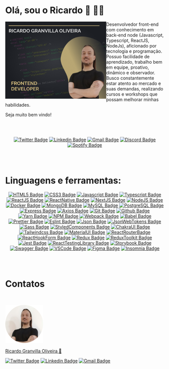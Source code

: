 # Olá, sou o Ricardo 👋 🧑‍💻

<img
  align="left"
  width="320"
  height="244"
  src="https://raw.githubusercontent.com/rgranvilla/rgranvilla/master/header-small-image-rgranvilla.png"
  alt=""
/>

<div align="right">

  <div align="left">
      
  Desenvolvedor front-end com conhecimento em back-end node (Javascript,
  Typescript, ReactJS, NodeJs), aficionado por tecnologia e programação. Possuo
  facilidade de aprendizado, trabalho bem em equipe, proativo, dinâmico e
  observador. Busco constantemente estar atento ao mercado e suas demandas,
  realizando cursos e workshops que possam melhorar minhas habilidades.

Seja muito bem vindo!

  </div>

</div>

<br>
<br>

  <div align='center'>

[![Twitter Badge](https://img.shields.io/badge/-Ricardo-1ca0f1?style=flat-square&labelColor=1ca0f1&logo=twitter&logoColor=white&link=https://twitter.com/rgranvilla)](https://twitter.com/rgranvilla)
[![Linkedin Badge](https://img.shields.io/badge/-Ricardo-blue?style=flat-square&logo=Linkedin&logoColor=white&link=https://www.linkedin.com/in/rgranvilla/)](https://www.linkedin.com/in/rgranvilla/)
[![Gmail Badge](https://img.shields.io/badge/-rgranvilla@gmail.com-c14438?style=flat-square&logo=Gmail&logoColor=white&link=mailto:rgranvilla@gmail.com)](mailto:rgranvilla@gmail.com)
[![Discord Badge](https://img.shields.io/badge/-Ricardo-5869E9?style=flat-square&logo=Discord&logoColor=white&link=http://discordapp.com/users/656568800912736257)](http://discordapp.com/users/656568800912736257)
[![Spotify Badge](https://img.shields.io/badge/-Ricardo-81b71a?style=flat-square&logo=Spotify&logoColor=white&link=https://open.spotify.com/user/12144101493?si=eb2a8bab7d7b421f)](https://open.spotify.com/user/12144101493?si=eb2a8bab7d7b421f)

  </div>

<br>
<br>

# Linguagens e ferramentas:

<div align='center'>

[![HTML5 Badge](https://img.shields.io/badge/-HTML%205-2C2E33?style=flat&logo=html5)]()
[![CSS3 Badge](https://img.shields.io/badge/-CSS%203-2C2E33?style=flat&logo=css3)]()
[![Javascript Badge](https://img.shields.io/badge/-Javascript-2C2E33?style=flat&logo=javascript)]()
[![Typescript Badge](https://img.shields.io/badge/-Typescript-2C2E33?style=flat&logo=typescript)]()
[![ReactJS Badge](https://img.shields.io/badge/-ReactJs-2C2E33?logo=react&style=flat)]()
[![ReactNative Badge](https://img.shields.io/badge/-React%20Native-2C2E33?style=flat&logo=react)]()
[![NextJS Badge](https://img.shields.io/badge/-Next%20JS-2C2E33?style=flat&logo=nextdotjs)]()
[![NodeJS Badge](https://img.shields.io/badge/-Node%20JS-2C2E33?style=flat&logo=nodedotjs)]()
[![Docker Badge](https://img.shields.io/badge/-Docker-2C2E33?style=flat&logo=docker)]()
[![MongoDB Badge](https://img.shields.io/badge/-MongoDB-2C2E33?style=flat&logo=mongodb)]()
[![MySQL Badge](https://img.shields.io/badge/-MySQL-2C2E33?style=flat&logo=mysql)]()
[![PostgreSQL Badge](https://img.shields.io/badge/-PostgreSQL-2C2E33?style=flat&logo=postgresql)]()
[![Express Badge](https://img.shields.io/badge/-Express-2C2E33?style=flat&logo=express)]()
[![Axios Badge](https://img.shields.io/badge/-Axios-2C2E33?style=flat&logo=axios)]()
[![Git Badge](https://img.shields.io/badge/-Git-2C2E33?style=flat&logo=git)]()
[![Github Badge](https://img.shields.io/badge/-Github-2C2E33?style=flat&logo=github)]()
[![Yarn Badge](https://img.shields.io/badge/-Yarn-2C2E33?style=flat&logo=yarn)]()
[![NPM Badge](https://img.shields.io/badge/-NPM-2C2E33?style=flat&logo=npm)]()
[![Webpack Badge](https://img.shields.io/badge/-Webpack-2C2E33?style=flat&logo=webpack)]()
[![Babel Badge](https://img.shields.io/badge/-Babel-2C2E33?style=flat&logo=babel)]()
[![Prettier Badge](https://img.shields.io/badge/-Prettier-2C2E33?style=flat&logo=prettier)]()
[![Eslint Badge](https://img.shields.io/badge/-Eslint-2C2E33?style=flat&logo=eslint)]()
[![Json Badge](https://img.shields.io/badge/-Json-2C2E33?style=flat&logo=json)]()
[![JsonWebTokens Badge](https://img.shields.io/badge/-Json%20Web%20Tokens-2C2E33?style=flat&logo=jsonwebtokens)]()
[![Sass Badge](https://img.shields.io/badge/-Sass-2C2E33?style=flat&logo=sass)]()
[![StyledComponents Badge](https://img.shields.io/badge/-Styled%20Components-2C2E33?style=flat&logo=styled-components)]()
[![ChakraUI Badge](https://img.shields.io/badge/-Chakra%20UI-2C2E33?style=flat&logo=chakra-ui)]()
[![Tailwindcss Badge](https://img.shields.io/badge/-Tailwindcss-2C2E33?style=flat&logo=tailwindcss)]()
[![MaterialUI Badge](https://img.shields.io/badge/-Material%20UI-2C2E33?style=flat&logo=mui)]()
[![ReactRouterBadge](https://img.shields.io/badge/-React%20Router-2C2E33?style=flat&logo=react-router)]()
[![ReactHookForm Badge](https://img.shields.io/badge/-React%20Hook%20Form-2C2E33?style=flat&logo=react-hook-form)]()
[![Redux Badge](https://img.shields.io/badge/-Redux-2C2E33?style=flat&logo=redux)]()
[![ReduxToolkit Badge](https://img.shields.io/badge/-Redux%20Toolkit-2C2E33?style=flat&logo=redux)]()
[![Jest Badge](https://img.shields.io/badge/-Jest-2C2E33?style=flat&logo=jest)]()
[![ReactTestingLibrary Badge](https://img.shields.io/badge/-React%20Testing%20Library-2C2E33?style=flat&logo=testing-library)]()
[![Storybook Badge](https://img.shields.io/badge/-Storybook-2C2E33?style=flat&logo=storybook)]()
[![Swagger Badge](https://img.shields.io/badge/-Swagger-2C2E33?style=flat&logo=swagger)]()
[![VSCode Badge](https://img.shields.io/badge/-VS%20Code-2C2E33?style=flat&logo=visual-studio-code)]()
[![Figma Badge](https://img.shields.io/badge/-Figma-2C2E33?style=flat&logo=figma)]()
[![Insomnia Badge](https://img.shields.io/badge/-Insomnia-2C2E33?style=flat&logo=insomnia)]()

<br>
<br>

</div>

# Contatos

<p>&nbsp;</p>

<img
  src="https://raw.githubusercontent.com/rgranvilla/rgranvilla/master/author.png"
  alt=""
/>

<a href="https://github.com/rgranvilla">Ricardo Granvilla Oliveira 🚀</a>

[![Twitter Badge](https://img.shields.io/badge/-@rgranvilla-1ca0f1?style=flat-square&labelColor=1ca0f1&logo=twitter&logoColor=white&link=https://twitter.com/rgranvilla)](https://twitter.com/rgranvilla)
[![Linkedin Badge](https://img.shields.io/badge/-Ricardo-blue?style=flat-square&logo=Linkedin&logoColor=white&link=https://www.linkedin.com/in/rgranvilla/)](https://www.linkedin.com/in/rgranvilla/)
[![Gmail Badge](https://img.shields.io/badge/-rgranvilla@gmail.com-c14438?style=flat-square&logo=Gmail&logoColor=white&link=mailto:rgranvilla@gmail.com)](mailto:rgranvilla@gmail.com)

<p>&nbsp;</p>
